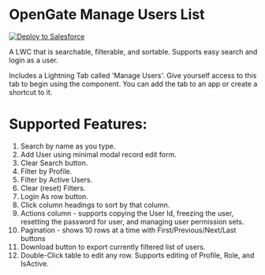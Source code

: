 # OpenGate Manage Users List

<a href="https://githubsfdeploy.herokuapp.com?owner=wmccullough-opengate&repo=ogUserList&ref=master" target="_blank">
  <img alt="Deploy to Salesforce"
       src="https://raw.githubusercontent.com/afawcett/githubsfdeploy/master/deploy.png">
</a>

A LWC that is searchable, filterable, and sortable. Supports easy search and login as a user.

Includes a Lightning Tab called 'Manage Users'. Give yourself access to this tab to begin using the component.  You can add the tab to an app or create a shortcut to it.

# Supported Features:
1) Search by name as you type.
2) Add User using minimal modal record edit form.
3) Clear Search button.
4) Filter by Profile.
5) Filter by Active Users.
6) Clear (reset) Filters.
7) Login As row button.
8) Click column headings to sort by that column.
9) Actions column - supports copying the User Id, freezing the user, resetting the password for user, and managing user permission sets.
10) Pagination - shows 10 rows at a time with First/Previous/Next/Last buttons
11) Download button to export currently filtered list of users.
12) Double-Click table to edit any row. Supports editing of Profile, Role, and IsActive.